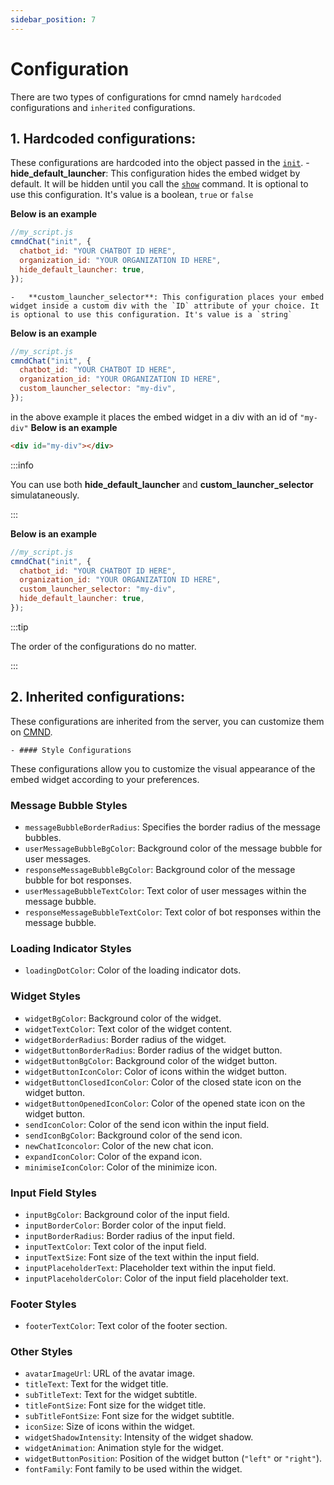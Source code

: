```yaml
---
sidebar_position: 7
---
```


# Configuration

There are two types of configurations for cmnd namely `hardcoded` configurations and `inherited` configurations.

## 1.  **Hardcoded configurations:** 

These configurations are hardcoded into the object passed in the [`init`](/docs/Embed%20Widget/commands).
    - **hide_default_launcher**: This configuration hides the embed widget by default. It will be hidden until you call the [`show`](/docs/Embed%20Widget/commands) command. It is optional to use this configuration. It's value is a boolean, `true` or `false`

**Below is an example**

```javascript
//my_script.js
cmndChat("init", {
  chatbot_id: "YOUR CHATBOT ID HERE",
  organization_id: "YOUR ORGANIZATION ID HERE",
  hide_default_launcher: true,
});
```

    -   **custom_launcher_selector**: This configuration places your embed widget inside a custom div with the `ID` attribute of your choice. It is optional to use this configuration. It's value is a `string`

**Below is an example**

```javascript
//my_script.js
cmndChat("init", {
  chatbot_id: "YOUR CHATBOT ID HERE",
  organization_id: "YOUR ORGANIZATION ID HERE",
  custom_launcher_selector: "my-div",
});
```

in the above example it places the embed widget in a div with an id of `"my-div"`
**Below is an example**

```HTML
<div id="my-div"></div>
```

:::info

You can use both **hide_default_launcher** and **custom_launcher_selector** simulataneously.

:::

**Below is an example**

```javascript
//my_script.js
cmndChat("init", {
  chatbot_id: "YOUR CHATBOT ID HERE",
  organization_id: "YOUR ORGANIZATION ID HERE",
  custom_launcher_selector: "my-div",
  hide_default_launcher: true,
});
```

:::tip

The order of the configurations do no matter.

:::

## 2.  **Inherited configurations:**

These configurations are inherited from the server, you can customize them on [CMND](https://app.cmnd.ai/chatbots).

    - #### Style Configurations

These configurations allow you to customize the visual appearance of the embed widget according to your preferences.

### Message Bubble Styles

- `messageBubbleBorderRadius`: Specifies the border radius of the message bubbles.
- `userMessageBubbleBgColor`: Background color of the message bubble for user messages.
- `responseMessageBubbleBgColor`: Background color of the message bubble for bot responses.
- `userMessageBubbleTextColor`: Text color of user messages within the message bubble.
- `responseMessageBubbleTextColor`: Text color of bot responses within the message bubble.

### Loading Indicator Styles

- `loadingDotColor`: Color of the loading indicator dots.

### Widget Styles

- `widgetBgColor`: Background color of the widget.
- `widgetTextColor`: Text color of the widget content.
- `widgetBorderRadius`: Border radius of the widget.
- `widgetButtonBorderRadius`: Border radius of the widget button.
- `widgetButtonBgColor`: Background color of the widget button.
- `widgetButtonIconColor`: Color of icons within the widget button.
- `widgetButtonClosedIconColor`: Color of the closed state icon on the widget button.
- `widgetButtonOpenedIconColor`: Color of the opened state icon on the widget button.
- `sendIconColor`: Color of the send icon within the input field.
- `sendIconBgColor`: Background color of the send icon.
- `newChatIconcolor`: Color of the new chat icon.
- `expandIconColor`: Color of the expand icon.
- `minimiseIconColor`: Color of the minimize icon.

### Input Field Styles

- `inputBgColor`: Background color of the input field.
- `inputBorderColor`: Border color of the input field.
- `inputBorderRadius`: Border radius of the input field.
- `inputTextColor`: Text color of the input field.
- `inputTextSize`: Font size of the text within the input field.
- `inputPlaceholderText`: Placeholder text within the input field.
- `inputPlaceholderColor`: Color of the input field placeholder text.

### Footer Styles

- `footerTextColor`: Text color of the footer section.

### Other Styles

- `avatarImageUrl`: URL of the avatar image.
- `titleText`: Text for the widget title.
- `subTitleText`: Text for the widget subtitle.
- `titleFontSize`: Font size for the widget title.
- `subTitleFontSize`: Font size for the widget subtitle.
- `iconSize`: Size of icons within the widget.
- `widgetShadowIntensity`: Intensity of the widget shadow.
- `widgetAnimation`: Animation style for the widget.
- `widgetButtonPosition`: Position of the widget button (`"left"` or `"right"`).
- `fontFamily`: Font family to be used within the widget.